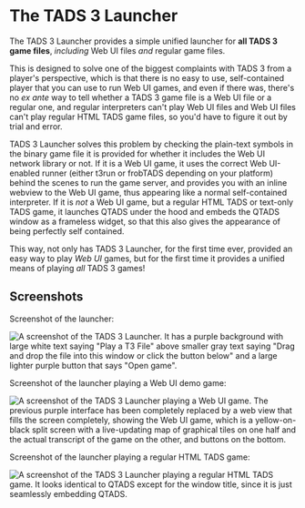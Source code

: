 # The TADS 3 Launcher

The TADS 3 Launcher provides a simple unified launcher for **all TADS 3 game
files**, *including* Web UI files *and* regular game files.

This is designed to solve one of the biggest complaints with TADS 3 from a
player's perspective, which is that there is no easy to use, self-contained
player that you can use to run Web UI games, and even if there was, there's no
*ex ante* way to tell whether a TADS 3 game file is a Web UI file or a regular
one, and regular interpreters can't play Web UI files and Web UI files can't
play regular HTML TADS game files, so you'd have to figure it out by trial and
error.

TADS 3 Launcher solves this problem by checking the plain-text symbols in the
binary game file it is provided for whether it includes the Web UI network
library or not. If it is a Web UI game, it uses the correct Web UI-enabled
runner (either t3run or frobTADS depending on your platform) behind the scenes to run the game
server, and provides you with an inline webview to the Web UI game, thus
appearing like a normal self-contained interpreter. If it is *not* a Web UI
game, but a regular HTML TADS or text-only TADS game, it launches QTADS under
the hood and embeds the QTADS window as a frameless widget, so that this also
gives the appearance of being perfectly self contained.

This way, not only has TADS 3 Launcher, for the first time ever, provided an easy
way to play *Web UI* games, but for the first time it provides a unified means
of playing *all* TADS 3 games!

## Screenshots

Screenshot of the launcher:

![A screenshot of the TADS 3 Launcher. It has a purple background with large
white text saying "Play a T3 File" above smaller gray text saying "Drag and drop
the file into this window or click the button below" and a large lighter purple
button that says "Open game".](screenshots/one.png)

Screenshot of the launcher playing a Web UI demo game:

![A screenshot of the TADS 3 Launcher playing a Web UI game. The previous purple
interface has been completely replaced by a web view that fills the screen
completely, showing the Web UI game, which is a yellow-on-black split screen
with a live-updating map of graphical tiles on one half and the actual
transcript of the game on the other, and buttons on the bottom.](screenshots/two.png)

Screenshot of the launcher playing a regular HTML TADS game:

![A screenshot of the TADS 3 Launcher playing a regular HTML TADS game. It looks
identical to QTADS except for the window title, since it is just seamlessly
embedding QTADS.](screenshots/three.png)

